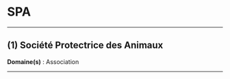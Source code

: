 # SPA

--------------------

## (1) Société Protectrice des Animaux

**Domaine(s)** : Association

--------------------